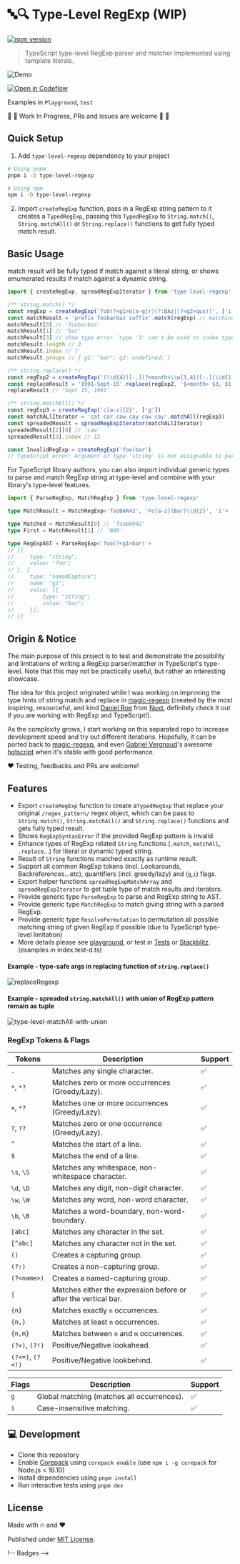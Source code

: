 # 🔤🔍 Type-Level RegExp (WIP)
[![npm version][npm-version-src]][npm-version-href]

> TypeScript type-level RegExp parser and matcher implemented using template literals.

![Demo](https://user-images.githubusercontent.com/29917252/224330392-daeee9a5-d448-4f00-baf2-29365bdfa4b5.png)


[![Open in Codeflow](https://developer.stackblitz.com/img/open_in_codeflow.svg)](https://stackblitz.com/~/github.com/didavid61202/type-level-regexp)

Examples in `Playground`, `test`

🚧 🚧 Work In Progress, PRs and issues are welcome 🚧 🚧

## Quick Setup

1. Add `type-level-regexp` dependency to your project

```bash
# Using pnpm
pnpm i -D type-level-regexp

# Using npm
npm i -D type-level-regexp
```

2. Import `createRegExp` function, pass in a RegExp string pattern to it creates a `TypedRegExp`, passing this `TypedRegExp` to `String.match()`, `String.matchAll()` or `String.replace()` functions to get fully typed match result.

## Basic Usage
match result will be fully typed if match against a literal stirng, or shows emumerated results if match against a dynamic string.
```ts
import { createRegExp, spreadRegExpIterator } from 'type-level-regexp'

/** string.match() */
const regExp = createRegExp('foO(?<g1>b[a-g]r)(?:BAz|(?<g2>qux))', ['i'])
const matchResult = 'prefix foobarbaz suffix'.match(regExp) // matching literal string
matchResult[0] // 'foobarbaz'
matchResult[1] // 'bar'
matchResult[3] // show type error `type '3' can't be used to index type 'RegExpMatchResult<...>`
matchResult.length // 3
matchResult.index // 7
matchResult.groups // { g1: "bar"; g2: undefined; }

/** string.replace() */
const regExp2 = createRegExp('(\\d{4})[-.](?<month>\\w{3,4})[-.](\\d{1,2})')
const replaceResult = '1991-Sept-15'.replace(regExp2, '$<month> $3, $1')
replaceResult // 'Sept 15, 1991'

/** string.matchAll() */
const regExp3 = createRegExp('c[a-z]{2}', ['g'])
const matchALlIterator = 'cat car caw cay caw cay'.matchAll(regExp3)
const spreadedResult = spreadRegExpIterator(matchALlIterator)
spreadedResult[2][0] // 'caw'
spreadedResult[3].index // 12

const InvalidRegExp = createRegExp('foo(bar')
// TypeScript error: Argument of type 'string' is not assignable to parameter of type 'RegExpSyntaxError<"Invalid regular expression, missing closing \`)\`">'
```

For TypeScript library authors, you can also import individual generic types to parse and match RegExp string at type-level and combine with your library's type-level features.

```ts
import { ParseRegExp, MatchRegExp } from 'type-level-regexp'

type MatchResult = MatchRegExp<'fooBAR42', 'Fo[a-z](Bar)\\d{2}', 'i'>

type Matched = MatchResult[0] // 'fooBAR42'
type First = MatchResult[1] // 'BAR'

type RegExpAST = ParseRegExp<'foo(?<g1>bar)'>
// [{
//     type: "string";
//     value: "foo";
// }, {
//     type: "namedCapture";
//     name: "g1";
//     value: [{
//         type: "string";
//         value: "bar";
//     }];
// }]

```


## Origin & Notice
The main purpose of this project is to test and demonstrate the possibility and limitations of writing a RegExp parser/matcher in TypeScript's type-level. Note that this may not be practically useful, but rather an interesting showcase.

The idea for this project originated while I was working on improving the type hints of string.match and replace in [magic-regexp](https://github.com/danielroe/magic-regexp) (created by the most inspiring, resourceful, and kind [Daniel Roe](https://github.com/danielroe) from [Nuxt](https://nuxt.com), definitely check it out if you are working with RegExp and TypeScript!).

As the complexity grows, I start working on this separated repo to increase development speed and try out different iterations. Hopefully, it can be ported back to [magic-regexp](https://github.com/danielroe/magic-regexp), and even [Gabriel Vergnaud](https://github.com/gvergnaud)'s awesome [hotscript](https://github.com/gvergnaud/hotscript) when it's stable with good performance.

❤️ Testing, feedbacks and PRs are welcome!
 
## Features

- Export `createRegExp` function to create a`TypedRegExp` that replace your original `/regex_pattern/` regex object, which can be pass to  `String.match()`, `String.matchAll()` and `String.replace()` functions and gets fully typed result.
- Shows `RegExpSyntaxError` if the provided RegExp pattern is invalid.
- Enhance types of RegExp related `String` functions (`.match`, `matchAll`, `.replace`...) for literal or dynamic typed string.
- Result of `String` functions matched exactly as runtime result.
- Support all common RegExp tokens (incl. Lookarounds, Backreferences...etc), quantifiers (incl. greedy/lazy) and (`g`,`i`) flags.
- Export helper functions `spreadRegExpMatchArray` and `spreadRegExpIterator` to get tuple type of match results and iterators.
- Provide generic type `ParseRegExp` to parse and RegExp string to AST.
- Provide generic type `MatchRegExp` to match giving string with a parsed RegExp.
- Provide generic type `ResolvePermutation` to permutation all possible matching string of given RegExp if possible (due to TypeScript type-level limitation)
- More details please see [playground](./playground/index.ts), or test in [Tests](./test) or [Stackblitz](https://stackblitz.com/~/github.com/didavid61202/type-level-regexp). (examples in index.test-d.ts)


#### Example - type-safe args in replacing function of `string.replace()`
![replaceRegexp](https://user-images.githubusercontent.com/29917252/224333879-50d51207-f63c-4ac6-b561-34ace9ebb7d4.JPG)

#### Example - spreaded `string.matchAll()` with union of RegExp pattern remain as tuple
![type-level-matchAll-with-union](https://user-images.githubusercontent.com/29917252/224666590-0bfdc22b-ac5d-4b8e-94e3-545fd57a8233.png)


### RegExp Tokens & Flags

| Tokens | Description | Support |
| --- | --- | --- |
|  `.` | Matches any single character. | ✅ |
|  `*`, `*?` | Matches zero or more occurrences (Greedy/Lazy). | ✅ |
|  `+`, `*?` | Matches one or more occurrences (Greedy/Lazy). | ✅ |
|  `?`, `??` | Matches zero or one occurrence (Greedy/Lazy). | ✅ |
|  `^` | Matches the start of a line. | ✅ |
|  `$` | Matches the end of a line. | ✅ |
|  `\s`, `\S` | Matches any whitespace, non-whitespace character. | ✅ |
|  `\d`, `\D` | Matches any digit, non-digit character. | ✅ |
|  `\w`, `\W` | Matches any word, non-word character. | ✅ |
|  `\b`, `\B` | Matches a word-boundary, non-word-boundary. | ✅ |
|  `[abc]` | Matches any character in the set. | ✅ |
|  `[^abc]` | Matches any character not in the set. | ✅ |
|  `()` | Creates a capturing group. | ✅ |
|  `(?:)` | Creates a non-capturing group. | ✅ |
|  `(?<name>)` | Creates a named-capturing group. | ✅ |
|  `\|` | Matches either the expression before or after the vertical bar. | ✅ |
|  `{n}` | Matches exactly `n` occurrences. | ✅ |
|  `{n,}` | Matches at least `n` occurrences. | ✅ |
|  `{n,m}` | Matches between `n` and `m` occurrences. | ✅ |
|  `(?=)`, `(?!)` | Positive/Negative lookahead. | ✅ |
|  `(?<=)`, `(?<!)` | Positive/Negative lookbehind. | ✅ |

| Flags | Description | Support |
| --- | --- | --- |
|  `g` | Global matching (matches all occurrences). | ✅ |
|  `i` | Case-insensitive matching. | ✅ |

## 💻 Development

- Clone this repository
- Enable [Corepack](https://github.com/nodejs/corepack) using `corepack enable` (use `npm i -g corepack` for Node.js < 16.10)
- Install dependencies using `pnpm install`
- Run interactive tests using `pnpm dev`

## License

Made with 🔥 and ❤️

Published under [MIT License](./LICENCE).

!-- Badges -->

[npm-version-src]: https://img.shields.io/npm/v/type-level-regexp?style=flat-square
[npm-version-href]: https://npmjs.com/package/type-level-regexp
